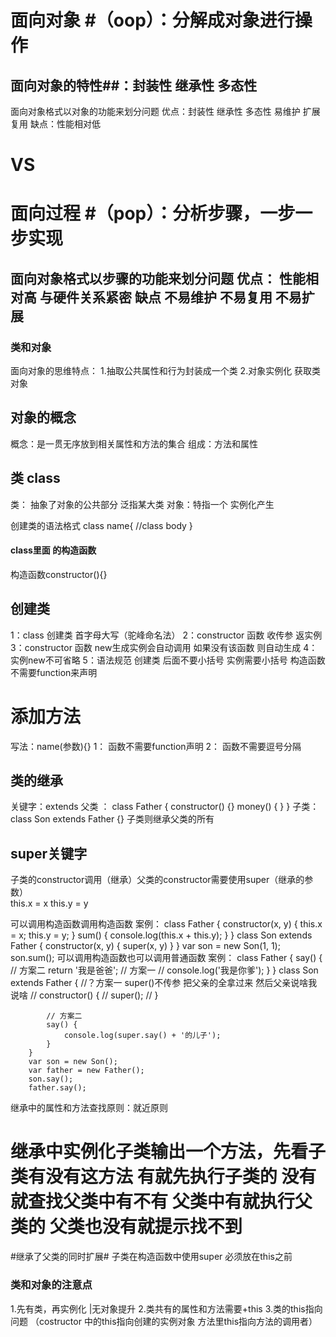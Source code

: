 # 面向对象 #（oop）：分解成对象进行操作
## 面向对象的特性##：封装性 继承性 多态性 
面向对象格式以对象的功能来划分问题 
优点：封装性 继承性 多态性  易维护 扩展 复用
缺点：性能相对低
# VS #
# 面向过程 #（pop）：分析步骤，一步一步实现
面向对象格式以步骤的功能来划分问题
优点： 性能相对高 与硬件关系紧密 
缺点 不易维护 不易复用 不易扩展 
------------------------------------------
### 类和对象 ###
面向对象的思维特点： 
1.抽取公共属性和行为封装成一个类
2.对象实例化 获取类对象

## 对象的概念 ##
概念：是一贯无序放到相关属性和方法的集合
组成：方法和属性

## 类 class ##
类： 抽象了对象的公共部分  泛指某大类
对象：特指一个 实例化产生

创建类的语法格式
class name{
//class body
}

#### class里面 的构造函数 ####
构造函数constructor(){}


## 创建类  ##
1：class 创建类   首字母大写（驼峰命名法）
2：constructor 函数 收传参 返实例
3：constructor 函数 new生成实例会自动调用 如果没有该函数 则自动生成
4：实例new不可省略
5：语法规范 创建类 后面不要小括号   实例需要小括号  构造函数不需要function来声明

# 添加方法 #
写法：name(参数){}
1： 函数不需要function声明
2： 函数不需要逗号分隔

## 类的继承 ##
关键字：extends
父类 ： class Father {
            constructor() {}
            money() {   }
        }
子类： class Son extends Father {}
子类则继承父类的所有

## super关键字 ##

 子类的constructor调用（继承）父类的constructor需要使用super（继承的参数）   
   this.x = x
   this.y = y

可以调用构造函数调用构造函数
案例：
 class Father {
  constructor(x, y) {
       this.x = x;
       this.y = y;
    }
 sum() { console.log(this.x + this.y); }
        }
  class Son extends Father {
   constructor(x, y) {
       super(x, y)
     }
   }
   var son = new Son(1, 1);
   son.sum();
可以调用构造函数也可以调用普通函数
案例：
       class Father {
            say() {
                // 方案二
                return '我是爸爸';
                // 方案一
                // console.log('我是你爹');
            }
        }
        class Son extends Father {
            //？方案一 super()不传参 把父亲的全拿过来 然后父亲说啥我说啥
            // constructor() {
            //         super();
            //     }

            // 方案二
            say() {
                console.log(super.say() + '的儿子');
            }
        }
        var son = new Son();
        var father = new Father();
        son.say();
        father.say();
 
继承中的属性和方法查找原则：就近原则
# 继承中实例化子类输出一个方法，先看子类有没有这方法 有就先执行子类的 没有就查找父类中有不有 父类中有就执行父类的 父类也没有就提示找不到

#继承了父类的同时扩展#
子类在构造函数中使用super 必须放在this之前 

### 类和对象的注意点 ###
1.先有类，再实例化 |无对象提升
2.类共有的属性和方法需要+this
3.类的this指向问题 （costructor 中的this指向创建的实例对象 方法里this指向方法的调用者）


























